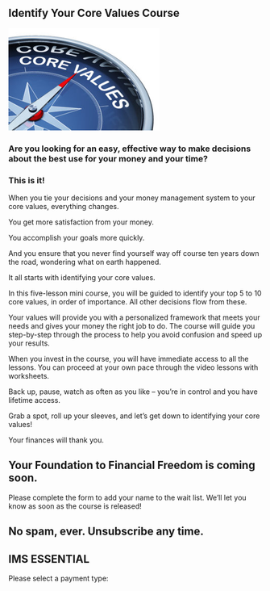## Identify Your Core Values Course

![](attachments/core-values-iStock-685774898-300x202.jpg)

### Are you looking for an easy, effective way to make decisions about the best use for your money and your time?

### This is it!

When you tie your decisions and your money management system to your core values, everything changes.

You get more satisfaction from your money.

You accomplish your goals more quickly.

And you ensure that you never find yourself way off course ten years down the road, wondering what on earth happened.

It all starts with identifying your core values.

In this five-lesson mini course, you will be guided to identify your top 5 to 10 core values, in order of importance. All other decisions flow from these.

Your values will provide you with a personalized framework that meets your needs and gives your money the right job to do. The course will guide you step-by-step through the process to help you avoid confusion and speed up your results.

When you invest in the course, you will have immediate access to all the lessons. You can proceed at your own pace through the video lessons with worksheets.

Back up, pause, watch as often as you like – you’re in control and you have lifetime access.

Grab a spot, roll up your sleeves, and let’s get down to identifying your core values!

Your finances will thank you.

## Your Foundation to Financial Freedom is coming soon.

Please complete the form to add your name to the wait list. We’ll let you know as soon as the course is released!

## No spam, ever. Unsubscribe any time.

## IMS ESSENTIAL

Please select a payment type: